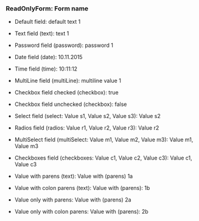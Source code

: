 ### ReadOnlyForm: Form name

- Default field: default text 1

- Text field (text): text 1
- Password field (password): password 1
- Date field (date): 10.11.2015
- Time field (time): 10:11:12
- MultiLine field (multiLine): multiline value 1
- Checkbox field checked (checkbox): true
- Checkbox field unchecked (checkbox): false
- Select field (select: Value s1, Value s2, Value s3): Value s2
- Radios field (radios: Value r1, Value r2, Value r3): Value r2
- MultiSelect field (multiSelect: Value m1, Value m2, Value m3): Value m1, Value m3
- Checkboxes field (checkboxes: Value c1, Value c2, Value c3): Value c1, Value c3

- Value with parens (text): Value with (parens) 1a
- Value with colon parens (text): Value with (parens): 1b
- Value only with parens: Value with (parens) 2a
- Value only with colon parens: Value with (parens): 2b
